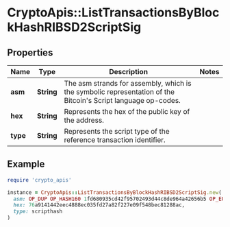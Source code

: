 # CryptoApis::ListTransactionsByBlockHashRIBSD2ScriptSig

## Properties

| Name | Type | Description | Notes |
| ---- | ---- | ----------- | ----- |
| **asm** | **String** | The asm strands for assembly, which is the symbolic representation of the Bitcoin&#39;s Script language op-codes. |  |
| **hex** | **String** | Represents the hex of the public key of the address. |  |
| **type** | **String** | Represents the script type of the reference transaction identifier. |  |

## Example

```ruby
require 'crypto_apis'

instance = CryptoApis::ListTransactionsByBlockHashRIBSD2ScriptSig.new(
  asm: OP_DUP OP_HASH160 1fd680935cd42f95702493d44c8de964a42656b5 OP_EQUALVERIFY OP_CHECKSIG,
  hex: 76a9141442eec4888ec035fd27a82f227e09f548bec81288ac,
  type: scripthash
)
```

